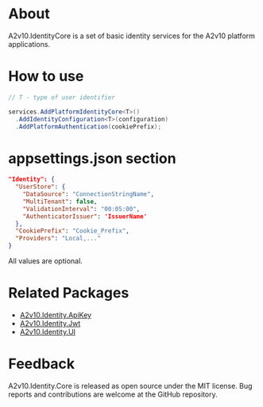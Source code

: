 ﻿# About
A2v10.IdentityCore is a set of basic identity services 
for the A2v10 platform applications.


# How to use

```csharp
// T - type of user identifier

services.AddPlatformIdentityCore<T>()
  .AddIdentityConfiguration<T>(configuration)
  .AddPlatformAuthentication(cookiePrefix);
```

# appsettings.json section

```json
"Identity": {
  "UserStore": {
    "DataSource": "ConnectionStringName",
    "MultiTenant": false,
    "ValidationInterval": "00:05:00",
    "AuthenticatorIssuer": 'IssuerName'
  },
  "CookiePrefix": "Cookie_Prefix",
  "Providers": "Local,..."
}
```

All values are optional.

# Related Packages

* [A2v10.Identity.ApiKey](https://www.nuget.org/packages/A2v10.Identity.ApiKey)
* [A2v10.Identity.Jwt](https://www.nuget.org/packages/A2v10.Identity.Jwt)
* [A2v10.Identity.UI](https://www.nuget.org/packages/A2v10.Identity.UI)


# Feedback

A2v10.Identity.Core is released as open source under the MIT license. 
Bug reports and contributions are welcome at the GitHub repository.

